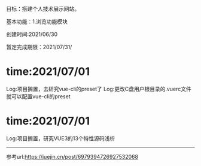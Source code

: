 目标：搭建个人技术展示网站。

基本功能：1.浏览功能模块 

创建时间:2021/06/30

暂定完成期限：2021/07/31/

time:2021/07/01
====
Log:项目搁置，去研究vue-cli的preset了
Log:更改C盘用户根目录的.vuerc文件就可以配置vue-cli的preset

time:2021/07/01
====
Log:项目搁置，研究VUE3的13个特性源码浅析 
****
参考url:https://juejin.cn/post/6979394726927532068
